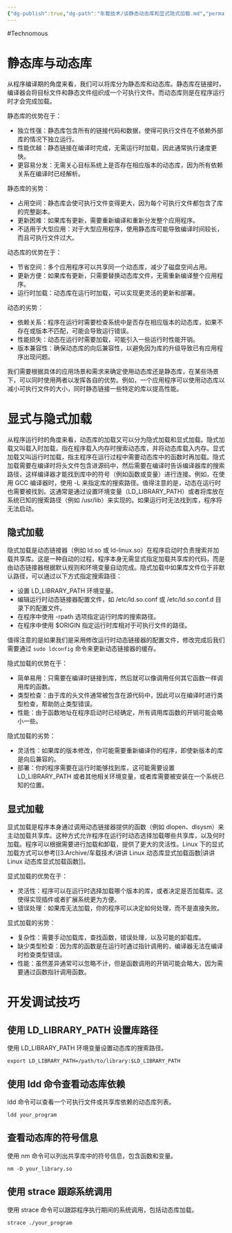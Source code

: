 ```yaml
---
{"dg-publish":true,"dg-path":"车载技术/谈静态动态库和显式隐式加载.md","permalink":"/车载技术/谈静态动态库和显式隐式加载/","created":"2024-01-18T14:58:24.000+08:00","updated":"2025-07-01T11:17:33.292+08:00"}
---
```


#Technomous

# 静态库与动态库

从程序编译期的角度来看，我们可以将库分为静态库和动态库。静态库在链接时，编译器会将目标文件和静态文件组织成一个可执行文件。而动态库则是在程序运行时才会完成加载。

静态库的优势在于：

- 独立性强：静态库包含所有的链接代码和数据，使得可执行文件在不依赖外部库的情况下独立运行。
- 性能优越：静态链接在编译时完成，无需运行时加载，因此通常执行速度更快。
- 更容易分发：无需关心目标系统上是否存在相应版本的动态库，因为所有依赖关系在编译时已经解析。

静态库的劣势：

- 占用空间：静态库会使可执行文件变得更大，因为每个可执行文件都包含了库的完整副本。
- 更新困难：如果库有更新，需要重新编译和重新分发整个应用程序。
- 不适用于大型应用：对于大型应用程序，使用静态库可能导致编译时间较长，而且可执行文件过大。

动态库的优势在于：

- 节省空间：多个应用程序可以共享同一个动态库，减少了磁盘空间占用。
- 更新方便：如果库有更新，只需要替换动态库文件，无需重新编译整个应用程序。
- 运行时加载：动态库在运行时加载，可以实现更灵活的更新和部署。

动态的劣势：

- 依赖关系：程序在运行时需要检查系统中是否存在相应版本的动态库，如果不存在或版本不匹配，可能会导致运行错误。
- 性能损失：动态在运行时需要加载，可能引入一些运行时性能开销。
- 版本兼容性：确保动态库的向后兼容性，以避免因为库的升级导致已有应用程序出现问题。

我们需要根据具体的应用场景和需求来确定使用动态库还是静态库，在某些场景下，可以同时使用两者以发挥各自的优势。例如，一个应用程序可以使用动态库以减小可执行文件的大小，同时静态链接一些特定的库以提高性能。
# 显式与隐式加载

从程序运行时的角度来看，动态库的加载又可以分为隐式加载和显式加载。隐式加载又叫载入时加载，指在程序载入内存时搜索动态库，并将动态库载入内存。显式加载又叫运行时加载，指主程序在运行过程中需要动态库中的函数时再加载。隐式加载需要在编译时将头文件包含进源码中，然后需要在编译时告诉编译器库的搜索路径，这样编译器才能找到库中的符号（例如函数或变量）进行连接。例如，在使用 GCC 编译器时，使用 -L 来指定库的搜索路径。值得注意的是，动态在运行时也需要被找到。这通常是通过设置环境变量（LD_LIBRARY_PATH）或者将库放在系统已知的搜索路径（例如 /usr/lib）来实现的。如果运行时无法找到库，程序将无法启动。

## 隐式加载

隐式加载是动态链接器（例如 ld.so 或 ld-linux.so）在程序启动时负责搜索并加载共享库。这是一种自动的过程，程序本身无需显式指定加载共享库的代码，而是由动态链接器根据默认规则和环境变量自动完成。隐式加载中如果库文件位于非默认路径，可以通过以下方式指定搜索路径：

- 设置 LD_LIBRARY_PATH 环境变量。
- 编辑运行时动态链接器配置文件，如 /etc/ld.so.conf 或 /etc/ld.so.conf.d 目录下的配置文件。
- 在程序中使用 -rpath 选项指定运行时库的搜索路径。
- 在程序中使用 $ORIGIN 指定运行时库相对于可执行文件的路径。

值得注意的是如果我们是采用修改运行时动态链接器的配置文件，修改完成后我们需要通过 `sudo ldconfig` 命令来更新动态链接器的缓存。

隐式加载的优势在于：

- 简单易用：只需要在编译时链接到库，然后就可以像调用任何其它函数一样调用库的函数。
- 类型检查：由于库的头文件通常被包含在源代码中，因此可以在编译时进行类型检查，帮助防止类型错误。
- 性能：由于函数地址在程序启动时已经确定，所有调用库函数的开销可能会略小一些。

隐式加载的劣势：

- 灵活性：如果库的版本修改，你可能需要重新编译你的程序，即使新版本的库是向后兼容的。
- 部署：你的程序需要在运行时能够找到库，这可能需要设置 LD_LIBRARY_PATH 或者其他相关环境变量，或者库需要被安装在一个系统已知的位置。

## 显式加载

显式加载是程序本身通过调用动态链接器提供的函数（例如 dlopen、dlsysm）来主动加载共享库。这种方式允许程序在运行时动态选择加载哪些共享库，以及何时加载。程序可以根据需要进行加载和卸载，提供了更大的灵活性。Linux 下的显式加载方式可以参考[[3.Archive/车载技术/讲讲 Linux 动态库显式加载函数\|讲讲 Linux 动态库显式加载函数]]。

显式加载的优势在于：

- 灵活性：程序可以在运行时选择加载哪个版本的库，或者决定是否加载库。这使得实现插件或者扩展系统更为方便。
- 错误处理：如果库无法加载，你的程序可以决定如何处理，而不是直接失败。

显式加载的劣势：

- 复杂性：需要手动加载库，查找函数，错误处理，以及可能的卸载库。
- 缺少类型检查：因为库的函数是在运行时通过指针调用的，编译器无法在编译时检查类型错误。
- 性能：虽然差异通常可以忽略不计，但是函数调用的开销可能会略大，因为需要通过函数指针调用函数。

# 开发调试技巧

## 使用 LD_LIBRARY_PATH 设置库路径

使用 LD_LIBRARY_PATH 环境变量设置动态库的搜索路径。

``` shell
export LD_LIBRARY_PATH=/path/to/library:$LD_LIBRARY_PATH
```

## 使用 ldd 命令查看动态库依赖

ldd 命令可以查看一个可执行文件或共享库依赖的动态库列表。

```
ldd your_program
```

## 查看动态库的符号信息

使用 nm 命令可以列出共享库中的符号信息，包含函数和变量。

```
nm -D your_library.so
```

## 使用 strace 跟踪系统调用

使用 strace 命令可以跟踪程序执行期间的系统调用，包括动态库加载。

```
strace ./your_program
```

